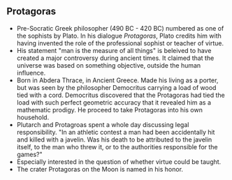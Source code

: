 Protagoras
----------

* Pre-Socratic Greek philosopher (490 BC - 420 BC) numbered as one of the sophists by Plato. In his dialogue _Protagoras_, Plato credits him with having invented the role of the professional sophist or teacher of virtue.
* His statement "man is the measure of all things" is beleived to have created a major controversy during ancient times. It claimed that the universe was based on something objective, outside the human influence.
* Born in Abdera Thrace, in Ancient Greece. Made his living as a porter, but was seen by the philosopher Democritus carrying a load of wood tied with a cord. Democritus discovered that the Protagoras had tied the load with such perfect geometric accuracy that it revealed him as a mathematic prodigy. He proceed to take Protagoras into his own household.
* Plutarch and Protagroas spent a whole day discussing legal responsibility. "In an athletic contest a man had been accidentally hit and killed with a javelin. Was his death to be attributed to the javelin itself, to the man who threw it, or to the authorities responsible for the games?"
* Especially interested in the question of whether virtue could be taught.
* The crater Protagoras on the Moon is named in his honor.
